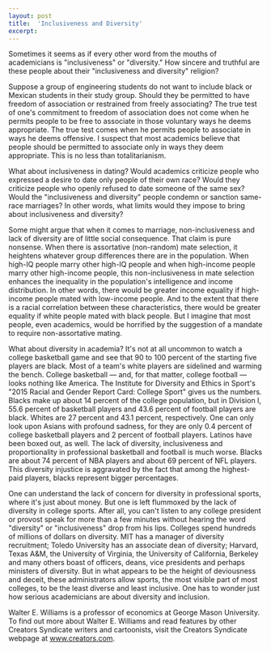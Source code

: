 ```yaml
---
layout: post
title:  'Inclusiveness and Diversity'
excerpt:
---
```




Sometimes it seems as if every other word from the mouths of academicians is "inclusiveness" or "diversity." How sincere and truthful are these people about their "inclusiveness and diversity" religion?

Suppose a group of engineering students do not want to include black or Mexican students in their study group. Should they be permitted to have freedom of association or restrained from freely associating? The true test of one's commitment to freedom of association does not come when he permits people to be free to associate in those voluntary ways he deems appropriate. The true test comes when he permits people to associate in ways he deems offensive. I suspect that most academics believe that people should be permitted to associate only in ways they deem appropriate. This is no less than totalitarianism.

What about inclusiveness in dating? Would academics criticize people who expressed a desire to date only people of their own race? Would they criticize people who openly refused to date someone of the same sex? Would the "inclusiveness and diversity" people condemn or sanction same-race marriages? In other words, what limits would they impose to bring about inclusiveness and diversity?

Some might argue that when it comes to marriage, non-inclusiveness and lack of diversity are of little social consequence. That claim is pure nonsense. When there is assortative (non-random) mate selection, it heightens whatever group differences there are in the population. When high-IQ people marry other high-IQ people and when high-income people marry other high-income people, this non-inclusiveness in mate selection enhances the inequality in the population's intelligence and income distribution. In other words, there would be greater income equality if high-income people mated with low-income people. And to the extent that there is a racial correlation between these characteristics, there would be greater equality if white people mated with black people. But I imagine that most people, even academics, would be horrified by the suggestion of a mandate to require non-assortative mating.

What about diversity in academia? It's not at all uncommon to watch a college basketball game and see that 90 to 100 percent of the starting five players are black. Most of a team's white players are sidelined and warming the bench. College basketball — and, for that matter, college football — looks nothing like America. The Institute for Diversity and Ethics in Sport's "2015 Racial and Gender Report Card: College Sport" gives us the numbers. Blacks make up about 14 percent of the college population, but in Division I, 55.6 percent of basketball players and 43.6 percent of football players are black. Whites are 27 percent and 43.1 percent, respectively. One can only look upon Asians with profound sadness, for they are only 0.4 percent of college basketball players and 2 percent of football players. Latinos have been boxed out, as well. The lack of diversity, inclusiveness and proportionality in professional basketball and football is much worse. Blacks are about 74 percent of NBA players and about 69 percent of NFL players. This diversity injustice is aggravated by the fact that among the highest-paid players, blacks represent bigger percentages.



One can understand the lack of concern for diversity in professional sports, where it's just about money. But one is left flummoxed by the lack of diversity in college sports. After all, you can't listen to any college president or provost speak for more than a few minutes without hearing the word "diversity" or "inclusiveness" drop from his lips. Colleges spend hundreds of millions of dollars on diversity. MIT has a manager of diversity recruitment; Toledo University has an associate dean of diversity; Harvard, Texas A&M, the University of Virginia, the University of California, Berkeley and many others boast of officers, deans, vice presidents and perhaps ministers of diversity. But in what appears to be the height of deviousness and deceit, these administrators allow sports, the most visible part of most colleges, to be the least diverse and least inclusive. One has to wonder just how serious academicians are about diversity and inclusion.

Walter E. Williams is a professor of economics at George Mason University. To find out more about Walter E. Williams and read features by other Creators Syndicate writers and cartoonists, visit the Creators Syndicate webpage at www.creators.com.
